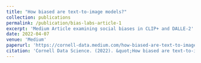 ```yaml
---
title: "How biased are text-to-image models?"
collection: publications
permalink: /publication/bias-labs-article-1
excerpt: 'Medium Article examining social biases in CLIP+ and DALLE-2'
date: 2022-04-07
venue: 'Medium'
paperurl: 'https://cornell-data.medium.com/how-biased-are-text-to-image-models-99e8fdb8c5ab'
citation: 'Cornell Data Science. (2022). &quot;How biased are text-to-image models?.&quot; <i>Medium</i>. 1(3).'
---
```

